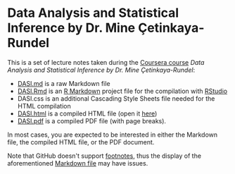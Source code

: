 Data Analysis and Statistical Inference by Dr. Mine Çetinkaya-Rundel
====================================================================


This is a set of lecture notes taken during the [Coursera course](https://www.coursera.org/course/statistics) *Data Analysis and Statistical Inference by Dr. Mine Çetinkaya-Rundel*:

  * [DASI.md](https://github.com/for-coursera/DASI/blob/master/DASI.md) is a raw Markdown file
  * [DASI.Rmd](https://github.com/for-coursera/DASI/blob/master/DASI.Rmd) is an [R Markdown](http://rmarkdown.rstudio.com/) project file for the compilation with [RStudio](http://www.rstudio.com/)
  * DASI.css is an additional Cascading Style Sheets file needed for the HTML compilation 
  * [DASI.html](https://github.com/for-coursera/DASI/blob/master/DASI.html) is a compiled HTML file (open it [here](https://for-coursera.github.io/DASI/DASI.html))
  * [DASI.pdf](https://github.com/for-coursera/DASI/blob/master/DASI.pdf) is a compiled PDF file (with page breaks).

In most cases, you are expected to be interested in either the Markdown file, the compiled HTML file, or the PDF document.

Note that GitHub doesn't support [footnotes](http://rmarkdown.rstudio.com/authoring_pandoc_markdown.html#footnotes), thus the display of the aforementioned [Markdown file](https://github.com/for-coursera/DASI/blob/master/DASI.md) may have issues.
